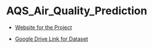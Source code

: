 # AQS_Air_Quality_Prediction

- [Website for the Project](https://sanjaymythili2002.wixsite.com/dhsash)

- [Google Drive Link for Dataset](https://drive.google.com/drive/folders/1QGybCrM9XBufEnUg2SHv-Dl2qW8YaMQo?usp=sharing)
